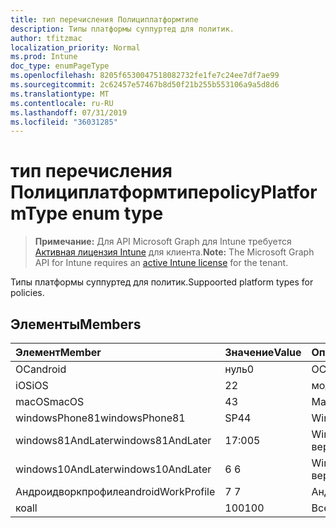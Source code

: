 ```yaml
---
title: тип перечисления Полициплатформтипе
description: Типы платформы суппуртед для политик.
author: tfitzmac
localization_priority: Normal
ms.prod: Intune
doc_type: enumPageType
ms.openlocfilehash: 8205f6530047518082732fe1fe7c24ee7df7ae99
ms.sourcegitcommit: 2c62457e57467b8d50f21b255b553106a9a5d8d6
ms.translationtype: MT
ms.contentlocale: ru-RU
ms.lasthandoff: 07/31/2019
ms.locfileid: "36031285"
---
```

# <a name="policyplatformtype-enum-type"></a><span data-ttu-id="10ff4-103">тип перечисления Полициплатформтипе</span><span class="sxs-lookup"><span data-stu-id="10ff4-103">policyPlatformType enum type</span></span>

> <span data-ttu-id="10ff4-104">**Примечание:** Для API Microsoft Graph для Intune требуется [Активная лицензия Intune](https://go.microsoft.com/fwlink/?linkid=839381) для клиента.</span><span class="sxs-lookup"><span data-stu-id="10ff4-104">**Note:** The Microsoft Graph API for Intune requires an [active Intune license](https://go.microsoft.com/fwlink/?linkid=839381) for the tenant.</span></span>

<span data-ttu-id="10ff4-105">Типы платформы суппуртед для политик.</span><span class="sxs-lookup"><span data-stu-id="10ff4-105">Suppoorted platform types for policies.</span></span>

## <a name="members"></a><span data-ttu-id="10ff4-106">Элементы</span><span class="sxs-lookup"><span data-stu-id="10ff4-106">Members</span></span>
|<span data-ttu-id="10ff4-107">Элемент</span><span class="sxs-lookup"><span data-stu-id="10ff4-107">Member</span></span>|<span data-ttu-id="10ff4-108">Значение</span><span class="sxs-lookup"><span data-stu-id="10ff4-108">Value</span></span>|<span data-ttu-id="10ff4-109">Описание</span><span class="sxs-lookup"><span data-stu-id="10ff4-109">Description</span></span>|
|:---|:---|:---|
|<span data-ttu-id="10ff4-110">ОС</span><span class="sxs-lookup"><span data-stu-id="10ff4-110">android</span></span>|<span data-ttu-id="10ff4-111">нуль</span><span class="sxs-lookup"><span data-stu-id="10ff4-111">0</span></span>|<span data-ttu-id="10ff4-112">ОС.</span><span class="sxs-lookup"><span data-stu-id="10ff4-112">Android.</span></span>|
|<span data-ttu-id="10ff4-113">iOS</span><span class="sxs-lookup"><span data-stu-id="10ff4-113">iOS</span></span>|<span data-ttu-id="10ff4-114">2</span><span class="sxs-lookup"><span data-stu-id="10ff4-114">2</span></span>|<span data-ttu-id="10ff4-115">модуле.</span><span class="sxs-lookup"><span data-stu-id="10ff4-115">iOS.</span></span>|
|<span data-ttu-id="10ff4-116">macOS</span><span class="sxs-lookup"><span data-stu-id="10ff4-116">macOS</span></span>|<span data-ttu-id="10ff4-117">4</span><span class="sxs-lookup"><span data-stu-id="10ff4-117">3</span></span>|<span data-ttu-id="10ff4-118">MacOS.</span><span class="sxs-lookup"><span data-stu-id="10ff4-118">MacOS.</span></span>|
|<span data-ttu-id="10ff4-119">windowsPhone81</span><span class="sxs-lookup"><span data-stu-id="10ff4-119">windowsPhone81</span></span>|<span data-ttu-id="10ff4-120">SP4</span><span class="sxs-lookup"><span data-stu-id="10ff4-120">4</span></span>|<span data-ttu-id="10ff4-121">WindowsPhone 8,1.</span><span class="sxs-lookup"><span data-stu-id="10ff4-121">WindowsPhone 8.1.</span></span>|
|<span data-ttu-id="10ff4-122">windows81AndLater</span><span class="sxs-lookup"><span data-stu-id="10ff4-122">windows81AndLater</span></span>|<span data-ttu-id="10ff4-123">17:00</span><span class="sxs-lookup"><span data-stu-id="10ff4-123">5</span></span>|<span data-ttu-id="10ff4-124">Windows 8,1 и более поздние версии</span><span class="sxs-lookup"><span data-stu-id="10ff4-124">Windows 8.1 and later</span></span>|
|<span data-ttu-id="10ff4-125">windows10AndLater</span><span class="sxs-lookup"><span data-stu-id="10ff4-125">windows10AndLater</span></span>|<span data-ttu-id="10ff4-126">6 </span><span class="sxs-lookup"><span data-stu-id="10ff4-126">6</span></span>|<span data-ttu-id="10ff4-127">Windows 10 и более поздних версий.</span><span class="sxs-lookup"><span data-stu-id="10ff4-127">Windows 10 and later.</span></span>|
|<span data-ttu-id="10ff4-128">Андроидворкпрофиле</span><span class="sxs-lookup"><span data-stu-id="10ff4-128">androidWorkProfile</span></span>|<span data-ttu-id="10ff4-129">7 </span><span class="sxs-lookup"><span data-stu-id="10ff4-129">7</span></span>|<span data-ttu-id="10ff4-130">Андроидворкпрофиле.</span><span class="sxs-lookup"><span data-stu-id="10ff4-130">AndroidWorkProfile.</span></span>|
|<span data-ttu-id="10ff4-131">ко</span><span class="sxs-lookup"><span data-stu-id="10ff4-131">all</span></span>|<span data-ttu-id="10ff4-132">100</span><span class="sxs-lookup"><span data-stu-id="10ff4-132">100</span></span>|<span data-ttu-id="10ff4-133">Все платформы.</span><span class="sxs-lookup"><span data-stu-id="10ff4-133">All platforms.</span></span>|



